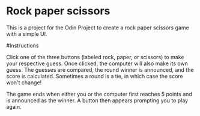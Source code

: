 # Rock paper scissors

This is a project for the Odin Project to create a rock paper scissors game with a simple UI.

#Instructions

Click one of the three buttons (labeled rock, paper, or scissors) to make your respective guess. Once clicked, the computer will also make its own guess. The guesses are compared, the round winner is announced, and the score is calculated. Sometimes a round is a tie, in which case the score won't change!

The game ends when either you or the computer first reaches 5 points and is announced as the winner. A button then appears prompting you to play again. 